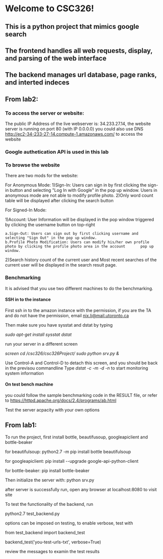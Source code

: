 # Welcome to CSC326!

## This is a python project that mimics google search
## The frontend handles all web requests, display, and parsing of the web interface
## The backend manages url database, page ranks, and interted indeces


## From lab2:

### To access the server or website:
The public IP Address of the live webserver is: 34.233.27.14, the website server is running on port 80 (with IP 0.0.0.0)
you could also use DNS http://ec2-34-233-27-14.compute-1.amazonaws.com/ to access the website


### Google authetication API is used in this lab

### To browse the website

There are two mods for the website:

For Anonymous Mode:
  1)Sign-In: Users can sign in by first clicking the sign-in button and selecting "Log In with Google" in the pop up window. Users in anonymous mode are not able to modify profile photo.
  2)Only word count table will be displayed after clicking the search button

For Signed-In Mode:
  
  1)Account:
  User Information will be displayed in the pop window triggered by clicking the username button on top-right
   
    a.Sign-Out: Users can sign out by first clicking username and selecting "Sign Out" in the pop up window.
    b.Profile Photo Modification: Users can modify his/her own profile photo by clicking the profile photo area in the account       pop up window.
  
  2)Search history count of the current user and Most recent searches of the current user will be displayed in the search         result page.

### Benchmarking

It is advised that you use two different machines to do the benchmarking. 

#### SSH in to the instance
First ssh in to the amazon instance with the permission, if you are the TA and do not have the permission, email nix.li@mail.utoronto.ca

Then make sure you have sysstat and dstat by typing

*sudo apt-get install sysstat dstat*

run your server in a different screen

*screen
cd /csc326/csc326Project/
sudo python srv.py &*

Use Control-A and Control-D to detach this screen, and you should be back in the previsou commandline
Type *dstat -c -m -d -n* to start monitoring system information

#### On test bench machine

you could follow the sample benchmarking code in the RESULT file, or refer to https://httpd.apache.org/docs/2.4/programs/ab.html

Test the server acpacity with your own options


## From lab1:
To run the project, first install bottle, beautifusoup, googleapiclient and bottle-beaker

for beautifulsoup:
python2.7 -m pip install bottle beautifulsoup

for googleapiclient:
pip install --upgrade google-api-python-client

for bottle-beaker:
pip install bottle-beaker

Then initialize the server with:
python srv.py

after server is successfully run, open any browser at localhost:8080 to visit site


To test the functionality of the backend, run

python2.7 test_backend.py

options can be imposed on testing, to enable verbose, test with

from test_backend import backend_test

backend_test('you-test-urls-txt', verbose=True)

review the messages to examin the test results

